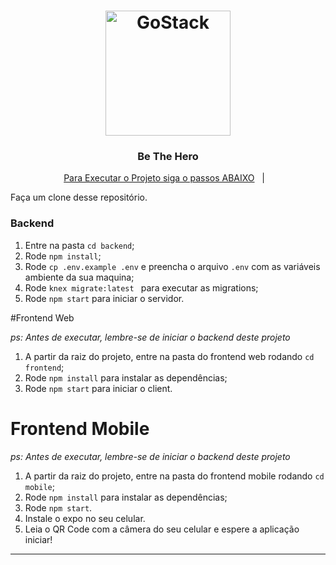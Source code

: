 <h1 align="center">
	<img alt="GoStack" src=".github/frontend/src/assets/logo.svg" width="200px" />
</h1>

<h3 align="center">
  Be The Hero
</h3>

<p align="center">
  <a href="#-Instalação-e-execução">Para Executar o Projeto siga o passos ABAIXO</a>&nbsp;&nbsp;&nbsp;|&nbsp;&nbsp;&nbsp;
</p>



Faça um clone desse repositório.

### Backend

1. Entre na pasta  `cd backend`;
2. Rode `npm install`;
3. Rode `cp .env.example .env` e preencha o arquivo `.env` com as variáveis ambiente da sua maquina;
4. Rode `knex migrate:latest ` para executar as migrations;
5. Rode `npm start` para iniciar o servidor.

#Frontend Web

_ps: Antes de executar, lembre-se de iniciar o backend deste projeto_

1. A partir da raiz do projeto, entre na pasta do frontend web rodando `cd frontend`;
2. Rode `npm install` para instalar as dependências;
3. Rode `npm start` para iniciar o client.

# Frontend Mobile

_ps: Antes de executar, lembre-se de iniciar o backend deste projeto_

1. A partir da raiz do projeto, entre na pasta do frontend mobile rodando `cd mobile`;
2. Rode `npm install` para instalar as dependências;
3. Rode `npm start`.
4. Instale o expo no seu celular.
5. Leia o QR Code com a câmera do seu celular e espere a aplicação iniciar!


---

